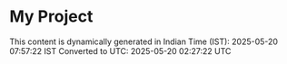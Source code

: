 # My Project

This content is dynamically generated in Indian Time (IST): 2025-05-20 07:57:22 IST
Converted to UTC: 2025-05-20 02:27:22 UTC
